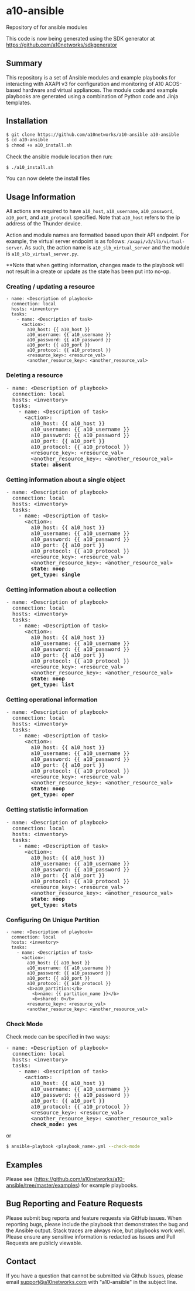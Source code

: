 # a10-ansible
Repository of for ansible modules

This code is now being generated using the SDK generator at https://github.com/a10networks/sdkgenerator

## Summary
This repository is a set of Ansible modules and example playbooks for interacting with AXAPI v3 for configuration and monitoring of A10 ACOS-based hardware and virtual appliances. The module code and example playbooks are generated using a combination of Python code and Jinja templates.

## Installation
```bash
$ git clone https://github.com/a10networks/a10-ansible a10-ansible
$ cd a10-ansible 
$ chmod +x a10_install.sh
```

Check the ansible module location then run:

```
$ ./a10_install.sh
```

You can now delete the install files 

## Usage Information
All actions are required to have `a10_host`, `a10_username`, `a10_password`, `a10_port`, and `a10_protocol` specified. Note that `a10_host` refers to the ip address of the Thunder device.

Action and module names are formatted based upon their API endpoint. For example, the virtual server endpoint is as follows: `/axapi/v3/slb/virtual-server`. As such, the action name is `a10_slb_virtual_server` and the module is `a10_slb_virtual_server.py`. 

**Note that when getting information, changes made to the playbook will not result in a create or update as the state has been put into no-op.

### Creating / updating a resource
```
- name: <Description of playbook>
  connection: local
  hosts: <inventory>
  tasks:
    - name: <Description of task>
      <action>:
        a10_host: {{ a10_host }}
        a10_username: {{ a10_username }}
        a10_password: {{ a10_password }}
        a10_port: {{ a10_port }}
        a10_protocol: {{ a10_protocol }}
        <resource_key>: <resource_val>
        <another_resource_key>: <another_resource_val>
```

### Deleting a resource
<pre>
- name: &lt;Description of playbook&gt;
  connection: local
  hosts: &lt;inventory&gt;
  tasks:
    - name: &lt;Description of task&gt;
      &lt;action&gt;:
        a10_host: {{ a10_host }}
        a10_username: {{ a10_username }}
        a10_password: {{ a10_password }}
        a10_port: {{ a10_port }}
        a10_protocol: {{ a10_protocol }}
        &lt;resource_key&gt;: &lt;resource_val&gt;
        &lt;another_resource_key&gt;: &lt;another_resource_val&gt;
        <b>state: absent</b>
</pre>

### Getting information about a single object
<pre>
- name: &lt;Description of playbook&gt;
  connection: local
  hosts: &lt;inventory&gt;
  tasks:
    - name: &lt;Description of task&gt;
      &lt;action&gt;:
        a10_host: {{ a10_host }}
        a10_username: {{ a10_username }}
        a10_password: {{ a10_password }}
        a10_port: {{ a10_port }}
        a10_protocol: {{ a10_protocol }}
        &lt;resource_key&gt;: &lt;resource_val&gt;
        &lt;another_resource_key&gt;: &lt;another_resource_val&gt;
        <b>state: noop</b>
        <b>get_type: single</b> 
</pre>

### Getting information about a collection
<pre>
- name: &lt;Description of playbook&gt;
  connection: local
  hosts: &lt;inventory&gt;
  tasks:
    - name: &lt;Description of task&gt;
      &lt;action&gt;:
        a10_host: {{ a10_host }}
        a10_username: {{ a10_username }}
        a10_password: {{ a10_password }}
        a10_port: {{ a10_port }}
        a10_protocol: {{ a10_protocol }}
        &lt;resource_key&gt;: &lt;resource_val&gt;
        &lt;another_resource_key&gt;: &lt;another_resource_val&gt;
        <b>state: noop</b>
        <b>get_type: list</b>
</pre>

### Getting operational information
<pre>
- name: &lt;Description of playbook&gt;
  connection: local
  hosts: &lt;inventory&gt;
  tasks:
    - name: &lt;Description of task&gt;
      &lt;action&gt;:
        a10_host: {{ a10_host }}
        a10_username: {{ a10_username }}
        a10_password: {{ a10_password }}
        a10_port: {{ a10_port }}
        a10_protocol: {{ a10_protocol }}
        &lt;resource_key&gt;: &lt;resource_val&gt;
        &lt;another_resource_key&gt;: &lt;another_resource_val&gt;
        <b>state: noop</b>
        <b>get_type: oper</b>
</pre>

### Getting statistic information
<pre>
- name: &lt;Description of playbook&gt;
  connection: local
  hosts: &lt;inventory&gt;
  tasks:
    - name: &lt;Description of task&gt;
      &lt;action&gt;:
        a10_host: {{ a10_host }}
        a10_username: {{ a10_username }}
        a10_password: {{ a10_password }}
        a10_port: {{ a10_port }}
        a10_protocol: {{ a10_protocol }}
        &lt;resource_key&gt;: &lt;resource_val&gt;
        &lt;another_resource_key&gt;: &lt;another_resource_val&gt;
        <b>state: noop</b>
        <b>get_type: stats</b>
</pre>


### Configuring On Unique Partition
```
- name: <Description of playbook>
  connection: local
  hosts: <inventory>
  tasks:
    - name: <Description of task>
      <action>:
        a10_host: {{ a10_host }}
        a10_username: {{ a10_username }}
        a10_password: {{ a10_password }}
        a10_port: {{ a10_port }}
        a10_protocol: {{ a10_protocol }}
        <b>a10_partition:</b>
          <b>name: {{ partition_name }}</b>
          <b>shared: 0</b>
        <resource_key>: <resource_val>
        <another_resource_key>: <another_resource_val>
```


### Check Mode
Check mode can be specified in two ways:

<pre>
- name: &lt;Description of playbook&gt;
  connection: local
  hosts: &lt;inventory&gt;
  tasks:
    - name: &lt;Description of task&gt;
      &lt;action&gt;:
        a10_host: {{ a10_host }}
        a10_username: {{ a10_username }}
        a10_password: {{ a10_password }}
        a10_port: {{ a10_port }}
        a10_protocol: {{ a10_protocol }}
        &lt;resource_key&gt;: &lt;resource_val&gt;
        &lt;another_resource_key&gt;: &lt;another_resource_val&gt;
        <b>check_mode: yes</b>
</pre>

or

```bash
$ ansible-playbook <playbook_name>.yml --check-mode
```

## Examples
Please see (https://github.com/a10networks/a10-ansible/tree/master/examples) for example playbooks.

## Bug Reporting and Feature Requests
Please submit bug reports and feature requests via GitHub issues. When reporting bugs, please include the playbook that demonstrates the bug and the Ansible output. Stack traces are always nice, but playbooks work well. Please ensure any sensitive information is redacted as Issues and Pull Requests are publicly viewable.

## Contact
If you have a question that cannot be submitted via Github Issues, please email support@a10networks.com with "a10-ansible" in the subject line. 
